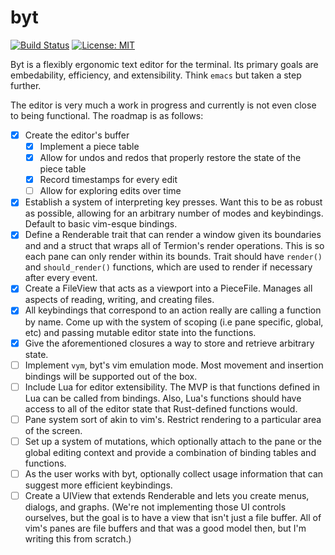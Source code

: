 # byt

[![Build
Status](https://travis-ci.org/cfoust/byt.svg?branch=master)](https://travis-ci.org/cfoust/byt)
[![License:
MIT](https://img.shields.io/badge/License-MIT-yellow.svg)](https://opensource.org/licenses/MIT)

Byt is a flexibly ergonomic text editor for the terminal. Its primary goals are
embedability, efficiency, and extensibility. Think `emacs` but taken a step
further.

The editor is very much a work in progress and currently is not even close to
being functional. The roadmap is as follows:
- [X] Create the editor's buffer
  - [X] Implement a piece table
  - [X] Allow for undos and redos that properly restore the state of the piece
    table
  - [X] Record timestamps for every edit
  - [ ] Allow for exploring edits over time
- [X] Establish a system of interpreting key presses. Want this to be as robust
  as possible, allowing for an arbitrary number of modes and keybindings.
  Default to basic vim-esque bindings.
- [X] Define a Renderable trait that can render a window given its boundaries
  and and a struct that wraps all of Termion's render operations. This is so
  each pane can only render within its bounds. Trait should have `render()` and
  `should_render()` functions, which are used to render if necessary after
  every event.
- [X] Create a FileView that acts as a viewport into a PieceFile. Manages all
  aspects of reading, writing, and creating files.
- [X] All keybindings that correspond to an action really are calling a
  function by name. Come up with the system of scoping (i.e pane specific,
  global, etc) and passing mutable editor state into the functions.
- [X] Give the aforementioned closures a way to store and retrieve arbitrary
  state.
- [ ] Implement `vym`, byt's vim emulation mode. Most movement and insertion
  bindings will be supported out of the box.
- [ ] Include Lua for editor extensibility. The MVP is that functions defined
  in Lua can be called from bindings. Also, Lua's functions should have access
  to all of the editor state that Rust-defined functions would.
- [ ] Pane system sort of akin to vim's. Restrict rendering to a particular
  area of the screen.
- [ ] Set up a system of mutations, which optionally attach to the pane or the
  global editing context and provide a combination of binding tables and
  functions.
- [ ] As the user works with byt, optionally collect usage information that can
  suggest more efficient keybindings.
- [ ] Create a UIView that extends Renderable and lets you create menus,
  dialogs, and graphs. (We're not implementing those UI controls ourselves, but
  the goal is to have a view that isn't just a file buffer. All of vim's panes
  are file buffers and that was a good model then, but I'm writing this from
  scratch.)
